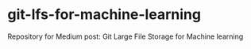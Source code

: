 # git-lfs-for-machine-learning
Repository for Medium post:  Git Large File Storage for Machine learning
